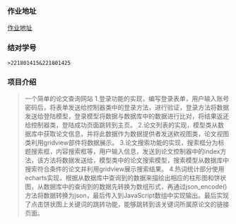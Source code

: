 ### 作业地址
[作业地址](https://edu.cnblogs.com/campus/fzu/2021SpringSoftwareEngineeringPractice/homework/11890)
### 结对学号
    >221801415&221801425
### 项目介绍
> 一个简单的论文查询网站
1.登录功能的实现，编写登录表单，用户输入账号密码后，将表单发送给控制器类中的登录方法，进行验证，登录方法将数据发送给登陆模型，登录模型将数据与数据库中的数据进行比对，将结果返还给控制器类，登陆成功页面跳转到主页。
2.论文列表的实现，模型类从数据库中获取论文信息，并将此数据作为数据提供者发送欸视图类，论文视图类利用gridview部件将数据展示。
3.论文搜索功能的实现，搜索框分为标题搜索框，内容搜索框等，用户输入信息，发送到论文控制器中的index方法，该方法将数据发送给，模型类中的论文搜索模型，搜索模型从数据库中搜索符合条件的论文并利用gridview展示搜索结果。
4.热词统计部分使用echarts实现，根据从数据库中查询到的数据来描绘出相应的柱形图和饼状图，从数据库中的查询到的数据先转换为数组形式，再通过json_encode()方法将数据转换为json，最后传入到JavaScript数组中实现输出。最后实现了点击饼状图上关键词的跳转功能，能够跳转到该关键词所属原论文的链接页面。

